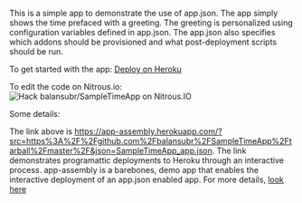 This is a simple app to demonstrate the use of app.json. The app simply shows the time prefaced with a greeting. The greeting is personalized using configuration variables defined in app.json. The app.json also specifies which addons should be provisioned and what post-deployment scripts should be run.

To get started with the app: [Deploy on Heroku](https://app-assembly.herokuapp.com/?src=https%3A%2F%2Fgithub.com%2Fbalansubr%2FSampleTimeApp%2Ftarball%2Fmaster%2F&json=SampleTimeApp_app.json)

To edit the code on Nitrous.io: 
<a href="https://www.nitrous.io/hack_button?source=embed&runtime=rails&repo=balansubr%2FSampleTimeApp&file_to_open=config%2Froutes.db" style="border:0;text-decoration:none"><img src="https://d3o0mnbgv6k92a.cloudfront.net/assets/hack-s-v1-7475db0cf93fe5d1e29420c928ebc614.png" alt="Hack balansubr/SampleTimeApp on Nitrous.IO" /></a>

Some details:

The link above is https://app-assembly.herokuapp.com/?src=https%3A%2F%2Fgithub.com%2Fbalansubr%2FSampleTimeApp%2Ftarball%2Fmaster%2F&json=SampleTimeApp_app.json. The link demonstrates programattic deployments to Heroku through an interactive process. app-assembly is a barebones, demo app that enables the interactive deployment of an app.json enabled app. For more details, [look here](https://github.com/balansubr/app-assembly)
